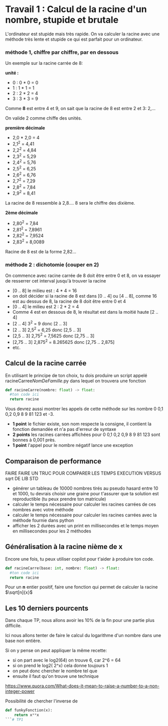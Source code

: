 # Travail 1 : Calcul de la racine d'un nombre, stupide et brutale

L'ordinateur est stupide mais très rapide. On va calculer la racine
avec une méthode très lente et stupide ce qui est parfait pour un ordinateur.

### méthode 1, chiffre par chiffre, par en dessous

Un exemple sur la racine carrée de 8:

**unité :**
- 0 : 0 * 0 = 0
- 1 : 1 * 1 = 1
- 2 : 2 * 2 = 4
- 3 : 3 * 3 = 9

Comme **8** est entre 4 et 9, on sait que la racine de 8
est entre 2 et 3: 2,...

On valide 2 comme chiffe des unités.

**première décimale**
- 2,0 * 2,0 = 4
- 2,1<sup>2</sup> = 4,41
- 2,2<sup>2</sup> = 4,84
- 2,3<sup>2</sup> = 5,29
- 2,4<sup>2</sup> = 5,76
- 2,5<sup>2</sup> = 6,25
- 2,6<sup>2</sup> = 6,76
- 2,7<sup>2</sup> = 7,29
- 2,8<sup>2</sup> = 7,84
- 2,9<sup>2</sup> = 8,41

La racine de 8 ressemble à 2,8.... 8 sera le chiffre des dixième.

**2ème décimale**
- 2,80<sup>2</sup> = 7,84
- 2,81<sup>2</sup> = 7,8961
- 2,82<sup>2</sup> = 7,9524
- 2,83<sup>2</sup> = 8,0089

Racine de 8 est de la forme 2,82...

### méthode 2 : dichotomie (couper en 2)
On commence avec racine carrée de 8 doit être entre 0 et 8, on va essayer de resserrer cet interval jusqu'à trouver la racine
- [0 .. 8] le milieu est : 4 * 4 = 16
- on doit décider si la racine de 8 est dans [0 .. 4] ou [4 .. 8], comme 16 est au dessus de 8, la racine de 8 doit être entre 0 et 4
- [0 .. 4] le milieu est 2 : 2 * 2 = 4
- Comme 4 est en dessous de 8, le résultat est dans la moitié haute [2 .. 4]
- [2 .. 4] 3<sup>2</sup> = 9 donc [2 .. 3]
- [2 .. 3] 2,5<sup>2</sup> = 6,25 donc [2,5 .. 3]
- [2,5 .. 3] 2,75<sup>2</sup> = 7,5625 donc [2,75 .. 3]
- [2,75 .. 3] 2,875<sup>2</sup> = 8.265625 donc [2,75 .. 2,875]
- etc.

## Calcul de la racine carrée

En utilisant le principe de ton choix, tu dois produire un script
appelé racineCarree*NomDeFamille*.py dans lequel on trouvera une fonction
```python
def racineCarre(nombre: float) -> float:
  #ton code ici
  return racine
```
Vous devrez aussi montrer les appels de cette méthode sur les nombre 0 0,1 0,2 0,9 8 9 81 123 et -3.

- **1 point** le fichier existe, son nom respecte la consigne, il contient la fonction demandée et n'a pas d'erreur de syntaxe
- **2 points** les racines carrées affichées pour 0 0,1 0,2 0,9 8 9 81 123 sont bonnes à 0,001 près.
- **1 point** l'appel pour le nombre négatif lance une exception

## Comparaison de performance

FAIRE FAIRE UN TRUC POUR COMPARER LES TEMPS EXECUTION VERSUS sqrt DE LIB STD
- générer un tableau de 10000 nombres tirés au pseudo hasard entre 10 et 1000, tu devrais choisir une graine pour t'assurer que ta solution est reproductible (tu peux prendre ton matricule)
- calculer le temps nécessaire pour calculer les racines carrées de ces nombres avec votre méthode
- calculer le temps nécessaire pour calculer les racines carrées avec la méthode fournie dans python
- afficher les 2 durées avec un print en millisecondes et le temps moyen en millisecondes pour les 2 méthodes

## Généralisation à la racine nième de x

Encore une fois, tu peux utiliser copilot pour t'aider à produire ton code.

```python
def racineCarre(base: int, nombre: float) -> float:
  #ton code ici
  return racine
```

Pour un **n** entier positif, faire une fonction qui permet de calculer la racine $\sqrt[n]{x}$


## Les 10 derniers pourcents

Dans chaque TP, nous allons avoir les 10% de la fin pour une partie plus difficile.

Ici nous allons tenter de faire le calcul du logarithme d'un nombre dans une base non entière.

Si on y pense on peut appliquer la même recette:
- si on part avec le log2(64) on trouve 6, car 2^6 = 64
- si on prend le log2( 2^x) cela donne toujours 1
- on peut donc chercher le nombre tel que 
- ensuite il faut qu'on trouve une technique 

https://www.quora.com/What-does-it-mean-to-raise-a-number-to-a-non-integer-power

Possibilité de chercher l'inverse de
```python
def funkyFonction(x):
    return x**x
```# TP1